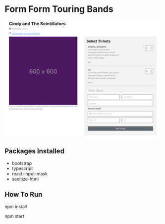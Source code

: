 # Form Form Touring Bands

![alt text](https://github.com/tskela/bands-form/blob/main/Form.png)

## Packages Installed

- bootstrap
- typescript
- react-input-mask
- sanitize-html

## How To Run

npm install

npm start
